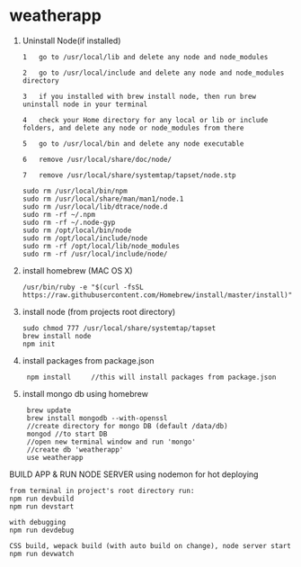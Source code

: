 # weatherapp

1)	Uninstall Node(if installed)

		1	go to /usr/local/lib and delete any node and node_modules

		2	go to /usr/local/include and delete any node and node_modules directory

		3	if you installed with brew install node, then run brew uninstall node in your terminal

		4	check your Home directory for any local or lib or include folders, and delete any node or node_modules from there

		5	go to /usr/local/bin and delete any node executable

		6	remove /usr/local/share/doc/node/

		7 	remove /usr/local/share/systemtap/tapset/node.stp

		sudo rm /usr/local/bin/npm
		sudo rm /usr/local/share/man/man1/node.1
		sudo rm /usr/local/lib/dtrace/node.d
		sudo rm -rf ~/.npm
		sudo rm -rf ~/.node-gyp
		sudo rm /opt/local/bin/node
		sudo rm /opt/local/include/node
		sudo rm -rf /opt/local/lib/node_modules
		sudo rm -rf /usr/local/include/node/

2)	install homebrew (MAC OS X)

		/usr/bin/ruby -e "$(curl -fsSL https://raw.githubusercontent.com/Homebrew/install/master/install)"

3)	install node (from projects root directory)

		sudo chmod 777 /usr/local/share/systemtap/tapset
		brew install node
		npm init

4) install packages from package.json  

		npm install     //this will install packages from package.json


5) install mongo db using homebrew

		brew update
		brew install mongodb --with-openssl
		//create directory for mongo DB (default /data/db)
		mongod //to start DB
		//open new terminal window and run 'mongo'
		//create db 'weatherapp'
		use weatherapp


BUILD APP & RUN NODE SERVER using nodemon for hot deploying

	from terminal in project's root directory run:
	npm run devbuild
	npm run devstart

	with debugging
	npm run devdebug

	CSS build, wepack build (with auto build on change), node server start
	npm run devwatch
